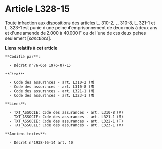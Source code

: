 # Article L328-15

Toute infraction aux dispositions des articles L. 310-2, L. 310-8, L. 321-1 et L. 323-1 est punie d'une peine
d'emprisonnement de deux mois à deux ans et d'une amende de 2.000 à 40.000 F ou de l'une de ces deux peines seulement
[*sanctions*].

**Liens relatifs à cet article**

	**Codifié par**:

	  - Décret n°76-666 1976-07-16

	**Cite**:

	  - Code des assurances - art. L310-2 (M)
	  - Code des assurances - art. L310-8 (M)
	  - Code des assurances - art. L321-1 (M)
	  - Code des assurances - art. L323-1 (M)

	**Liens**:

	  - TXT_ASSOCIE: Code des assurances - art. L310-8 (V)
	  - TXT_ASSOCIE: Code des assurances - art. L321-1 (M)
	  - TXT_ASSOCIE: Code des assurances - art. L322-1 (T)
	  - TXT_ASSOCIE: Code des assurances - art. L323-1 (V)

	**Anciens textes**:

	  - Décret n°1938-06-14 art. 40
